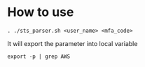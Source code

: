 # How to use
```
. ./sts_parser.sh <user_name> <mfa_code>
```

It will export the parameter into local variable
```
export -p | grep AWS
```
